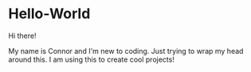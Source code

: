 # Hello-World

Hi there!

My name is Connor and I'm new to coding. Just trying to wrap my head around this.
I am using this to create cool projects!
